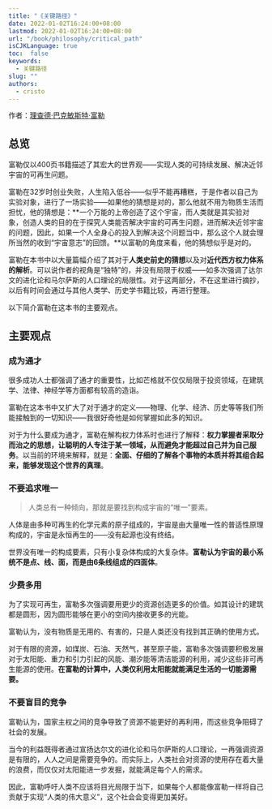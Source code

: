 ```yaml
---
title: "《关键路径》"
date: 2022-01-02T16:24:00+08:00
lastmod: 2022-01-02T16:24:00+08:00
url: "/book/philosophy/critical_path"
isCJKLanguage: true
toc:  false
keywords:
  - 关键路径
slug: ""
authors:
  - cristo
---
```


作者：[理查德·巴克敏斯特·富勒](https://book.douban.com/search/理查德·巴克敏斯特·富勒)

## 总览

富勒仅以400页书籍描述了其宏大的世界观——实现人类的可持续发展、解决近邻宇宙的可再生问题。

富勒在32岁时创业失败，人生陷入低谷——似乎不能再糟糕，于是作者以自己为实验对象，进行了一场实验——如果他的猜想是对的，那么他就不用为物质生活而担忧，他的猜想是：**一个万能的上帝创造了这个宇宙，而人类就是其实验对象，创造人类的目的在于探究人类能否解决宇宙的可再生问题，进而解决近邻宇宙的问题，因此，如果一个人全身心的投入到解决这个问题当中，那么这个人就会理所当然的收到“宇宙意志”的回馈。**以富勒的角度来看，他的猜想似乎是对的。

富勒在本书中以大量篇幅介绍了其对于**人类史前史的猜想**以及对**近代西方权力体系的解析**。可以说作者的视角是“独特”的，并没有局限于权威——如多次强调了达尔文的进化论和马尔萨斯的人口理论的局限性。对于这两部分，不在这里进行摘抄，以后有时间会通过与其他人类学、历史学书籍比较，再进行整理。

以下简介富勒在这本书的主要观点。

## 主要观点

### 成为通才

很多成功人士都强调了通才的重要性，比如芒格就不仅仅局限于投资领域，在建筑学、法律、神经学等方面都有较高的造诣。

富勒在这本书中又扩大了对于通才的定义——物理、化学、经济、历史等等我们所能接触到的一切知识——我很好奇他是如何掌握如此多的知识。

对于为什么要成为通才，富勒在解构权力体系时也进行了解释：**权力掌握者采取分而治之的思想，让聪明的人专注于某一领域，从而避免才能超过自己并为自己服务**。以当前的环境来解释，就是：**全面、仔细的了解各个事物的本质并将其组合起来，能够发现这个世界的真理**。

### 不要追求唯一

> 人类总有一种倾向，那就是要找到构成宇宙的“唯一”要素。

人体是由多种可再生的化学元素的原子组成的，宇宙是由大量唯一性的普适性原理构成的，宇宙是永恒再生的——没有起源也没有终结。

世界没有唯一的构成要素，只有小复杂体构成的大复杂体。**富勒认为宇宙的最小系统不是点、线、面，而是由6条线组成的四面体**。

### 少费多用

为了实现可再生，富勒多次强调要用更少的资源创造更多的价值。如其设计的建筑都是圆形，因为圆形能够在更小的空间内接收更多的光能。

富勒认为，没有物质是无用的、有害的，只是人类还没有找到其正确的使用方式。

对于有限的资源，如煤炭、石油、天然气，甚至原子能，富勒多次强调要积极发展对于太阳能、重力和引力引起的风能、潮汐能等清洁能源的利用，减少这些非可再生能源的使用。**在富勒的计算中，人类仅利用太阳能就能满足生活的一切能源需要。**

### 不要盲目的竞争

富勒认为，国家主权之间的竞争导致了资源不能更好的再利用，而这些竞争阻碍了社会的发展。

当今的利益既得者通过宣扬达尔文的进化论和马尔萨斯的人口理论，一再强调资源是有限的，人人之间是需要竞争的。而实际上，人类社会对资源的使用存在着大量的浪费，而仅仅对太阳能进一步发掘，就能满足每个人的需求。

因此，富勒呼吁人类不应该将目光局限于当下，如果每个人都能像富勒一样将自己贡献于实现“人类的伟大意义”，这个社会会变得更加美好。

